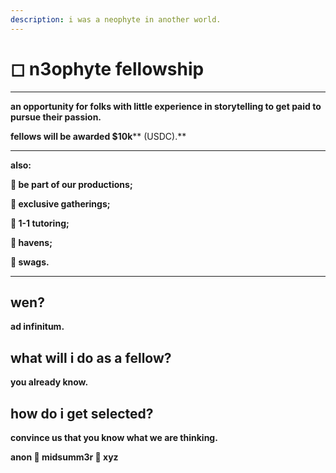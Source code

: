 ```yaml
---
description: i was a neophyte in another world.
---
```


# ◻ n3ophyte fellowship

****

**an opportunity for folks with little experience in storytelling to get paid to pursue their passion.**

**fellows will be awarded **<mark style="color:purple;">**$10k**</mark>** (USDC).**

****

**also:**

**🌹 be part of our productions;**

**🌹 exclusive gatherings;**

**🌹 1-1 tutoring;**

**🌹 havens;**

**🌹 swags.**&#x20;

****

## wen?



**ad infinitum.**



## what will i do as a fellow?



**you already know.**



## how do i get selected?



**convince us that you know what we are thinking.**

**anon  🏧  midsumm3r 👙 xyz**

